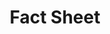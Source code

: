 ---
# This topic lives at
# https://digital.gov/topics/fact-sheet

# Topic Title
title: "Fact Sheet"

# description — keep it short and clear
# summary: ""

# Weight
weight: 1

# For more information on managing topics,
# see https://github.com/GSA/digitalgov.gov/wiki/topics
---